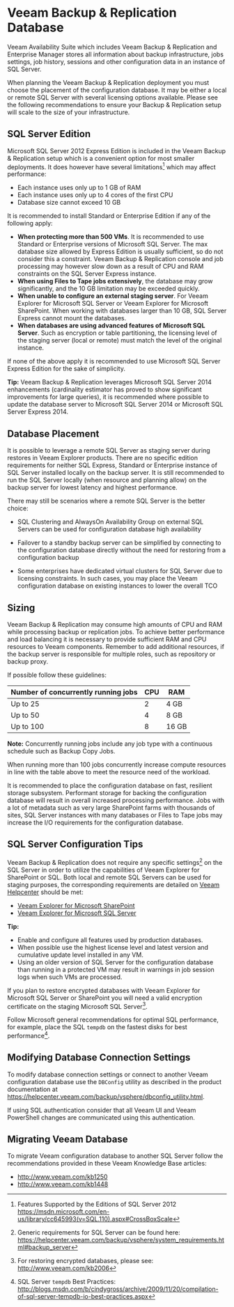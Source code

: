 # Veeam Backup & Replication Database

Veeam Availability Suite which includes Veeam Backup & Replication and Enterprise Manager stores all information about backup infrastructure, jobs settings, job history, sessions and other
configuration data in an instance of SQL Server.

When planning the Veeam Backup & Replication deployment you must choose the
placement of the configuration database. It may be either a local or remote SQL Server with several licensing options available. Please see the
following recommendations to ensure your Backup & Replication setup will
scale to the size of your infrastructure.

## SQL Server Edition

Microsoft SQL Server 2012 Express Edition is included in the Veeam
Backup & Replication setup which is a convenient option for most smaller deployments. It does however have several limitations[^1] which may affect performance:

-   Each instance uses only up to 1 GB of RAM
-   Each instance uses only up to 4 cores of the first CPU
-   Database size cannot exceed 10 GB

It is recommended to install Standard or Enterprise Edition if any of the following apply:

-   **When protecting more than 500 VMs**. It is recommended to use Standard or Enterprise versions of Microsoft SQL Server. The max database size allowed by Express Edition is usually sufficient, so do not consider this a constraint. Veeam Backup & Replication console and job processing may however slow down as a result of CPU and RAM constraints on the SQL Server Express instance.
-   **When using Files to Tape jobs extensively**, the database may grow significantly, and the 10 GB limitation may be exceeded quickly.
-   **When unable to configure an external staging server**. For Veeam Explorer for Microsoft SQL Server or Veeam Explorer for Microsoft SharePoint. When working with databases larger than 10 GB, SQL Server Express cannot mount the databases.
-   **When databases are using advanced features of Microsoft SQL Server**. Such as encryption or table partitioning, the licensing level of the staging server (local or remote) must match the level of the original instance.

If none of the above apply it is recommended to use Microsoft SQL Server Express Edition for the sake of simplicity.

**Tip:** Veeam Backup & Replication leverages Microsoft SQL Server 2014 enhancements (cardinality estimator has proved to show significant improvements for large queries), it is recommended where possible to update the database server to Microsoft SQL Server 2014 or Microsoft SQL Server
Express 2014.

## Database Placement
It is possible to leverage a remote SQL Server as staging server during restores
in Veeam Explorer products. There are no specific edition requirements for neither SQL Express,  Standard or Enterprise instance of SQL Server installed locally on the backup server. It is still recommended to run the SQL Server locally (when resource and planning allow) on the backup server for lowest latency and highest performance.

There may still be scenarios where a remote SQL Server is the better choice:

-   SQL Clustering and AlwaysOn Availability Group on external SQL
    Servers can be used for configuration database high availability

-   Failover to a standby backup server can be simplified by connecting to
    the configuration database directly without the need for restoring from
    a configuration backup

-   Some enterprises have dedicated virtual clusters for SQL Server due
    to licensing constraints. In such cases, you may place the Veeam
    configuration database on existing instances to lower the overall TCO

## Sizing
Veeam Backup & Replication may consume high amounts of CPU and RAM while
processing backup or replication jobs. To achieve better performance and load balancing it is necessary to provide sufficient RAM and CPU resources to Veeam components.  Remember to add additional resources, if the backup server is responsible for multiple roles, such as repository or backup proxy.

If possible follow these guidelines:

| Number of concurrently running jobs | CPU | RAM   |
| ------------------------------------|---- | ------|
| Up to 25                            |  2  | 4 GB  |
| Up to 50                            |  4  | 8 GB  |
| Up to 100                           |  8  | 16 GB |

**Note:** Concurrently running jobs include any job type with a continuous schedule such as Backup Copy Jobs.

When running more than 100 jobs concurrently increase compute
resources in line with the table above to meet the resource need of the workload.

It is recommended to place the configuration database on fast, resilient
storage subsystem. Performant storage for backing the configuration database will result in overall increased processing performance. Jobs with a lot of metadata such as very large SharePoint farms with thousands of sites,
SQL Server instances with many databases or Files to Tape jobs may increase
the I/O requirements for the configuration database.

## SQL Server Configuration Tips
Veeam Backup & Replication does not require any specific settings[^2] on the SQL Server in order to utilize the capabilities of Veeam Explorer for SharePoint or SQL. Both local and remote SQL Servers can be used for staging purposes, the corresponding requirements are detailed on
[Veeam Helpcenter](https://helpcenter.veeam.com) should be met:

-   [Veeam Explorer for Microsoft SharePoint](https://helpcenter.veeam.com/backup/explorers/vesp_staging_microsoft_sql_server.html)
-   [Veeam Explorer for Microsoft SQL Server](https://helpcenter.veeam.com/backup/explorers/vesql_systemreqs.html)

**Tip:**
- Enable and configure all features used by production databases.
- When possible use the highest license level and latest version and cumulative update level installed in any VM.
- Using an older version of SQL Server for the configuration database than running in a protected VM may result in warnings in job session logs when such VMs are processed.

If you plan to restore encrypted databases with Veeam Explorer for
Microsoft SQL Server or SharePoint you will need a
valid encryption certificate on the staging Microsoft SQL Server[^3].

Follow Microsoft general recommendations for optimal SQL performance, for example, place the SQL `tempdb` on the fastest disks for best performance[^5].

## Modifying Database Connection Settings
To modify database connection settings or connect to another Veeam
configuration database use the `DBConfig` utility as described in
the product documentation at
<https://helpcenter.veeam.com/backup/vsphere/dbconfig_utility.html>.

If using SQL authentication consider that all Veeam UI and Veeam
PowerShell changes are communicated using this authentication.

## Migrating Veeam Database
To migrate Veeam configuration database to another SQL Server follow
the recommendations provided in these Veeam Knowledge Base articles:

-   <http://www.veeam.com/kb1250>
-   <http://www.veeam.com/kb1448>


[^1]: Features Supported by the Editions of SQL Server 2012 <https://msdn.microsoft.com/en-us/library/cc645993(v=SQL.110).aspx#CrossBoxScale>

[^2]: Generic requirements for SQL Server can be found here: <https://helpcenter.veeam.com/backup/vsphere/system_requirements.html#backup_server>

[^3]: For restoring encrypted databases, please see: <http://www.veeam.com/kb2006>

[^5]: SQL Server `tempdb` Best Practices: <http://blogs.msdn.com/b/cindygross/archive/2009/11/20/compilation-of-sql-server-tempdb-io-best-practices.aspx>
